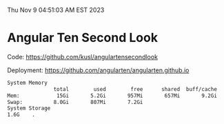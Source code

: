 Thu Nov  9 04:51:03 AM EST 2023

# Angular Ten Second Look

Code: https://github.com/kusl/angulartensecondlook

Deployment: https://github.com/angularten/angularten.github.io

```bash
System Memory
               total        used        free      shared  buff/cache   available
Mem:            15Gi       5.2Gi       957Mi       657Mi       9.2Gi       9.1Gi
Swap:          8.0Gi       807Mi       7.2Gi
System Storage
1.6G	.
```
```bash
